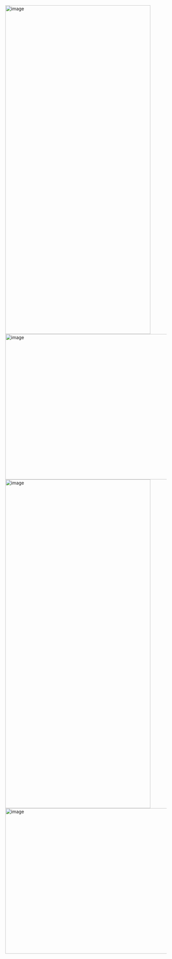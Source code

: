 <img width="453" height="1024" alt="image" src="https://github.com/user-attachments/assets/b17174f8-694e-4ce7-ad70-6caae6721480" />
<img width="1024" height="453" alt="image" src="https://github.com/user-attachments/assets/6987e593-f718-4296-a0ff-92119d99a325" />
<img width="453" height="1024" alt="image" src="https://github.com/user-attachments/assets/28efa952-29b1-4b79-acc5-8f990f83fd80" />
<img width="1024" height="453" alt="image" src="https://github.com/user-attachments/assets/2003b1ea-8b48-4b97-b3f8-0346352be336" />



